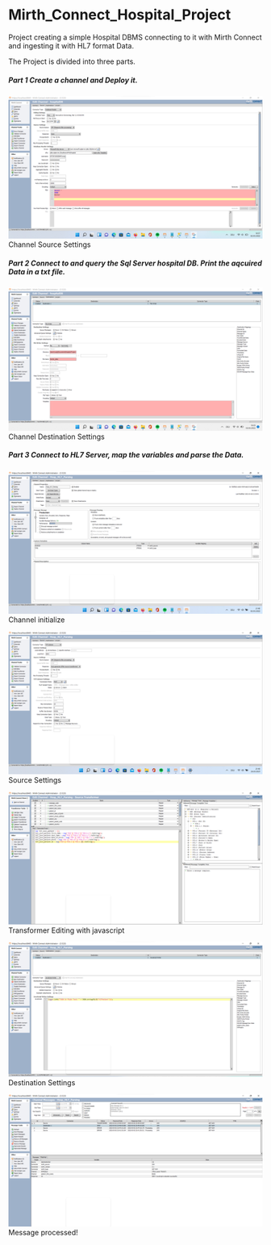 # Mirth_Connect_Hospital_Project
Project creating a simple Hospital DBMS connecting to it with Mirth Connect and ingesting it with HL7 format Data.

The Project is divided into three parts.

##### Part 1 Create a channel and Deploy it.

![This is an image](https://github.com/voulgarikos/Mirth_Connect_Hospital_Project/blob/3fafb3f5cae2504fda7d3fb3d1643a026d5a716d/Assets/Screenshot%202022-03-02%20185828.png)
Channel Source Settings
##### Part 2 Connect to and query the Sql Server hospital DB. Print the aqcuired Data in a txt file.

![This is an image](https://github.com/voulgarikos/Mirth_Connect_Hospital_Project/blob/11b9d4bc13b6ef61711fb50d4bb7b45720170cb8/Assets/Screenshot%202022-03-02%20190553.png)
Channel Destination Settings

##### Part 3 Connect to HL7 Server, map the variables and parse the Data.

![This is an image](https://github.com/voulgarikos/Mirth_Connect_Hospital_Project/blob/2dd7cddc1849ea020a71c381f6238bb8b8f1a7ba/Assets/mirth_hl7_channel_summary.png)
Channel initialize

![This is an image](https://github.com/voulgarikos/Mirth_Connect_Hospital_Project/blob/ccffedbda3da44f073b21c052a55854fa94e1b5b/Assets/mirth_hl7_channel_source.png)
Source Settings

![This is an image](https://github.com/voulgarikos/Mirth_Connect_Hospital_Project/blob/9ac7ae19c164488ec29d1f521dd7b1888b6077dd/Assets/mirth_hl7_channel_transformer_json.png)
Transformer Editing with javascript

![This is an image](https://github.com/voulgarikos/Mirth_Connect_Hospital_Project/blob/6b0f5724bbc9e61a140bdb2c05d201c3d06e7521/Assets/mirth_hl7_channel_json_text_destination.png)
Destination Settings

![This is an image](https://github.com/voulgarikos/Mirth_Connect_Hospital_Project/blob/fbd10084c40b46a86b70af81bd1ddae0d2b7e512/Assets/mirth_hl7_channel_json_message_ok.png)
Message processed!
